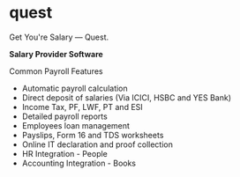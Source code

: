 # quest
Get You're Salary — Quest. 

**Salary Provider Software**

Common Payroll Features

* Automatic payroll calculation
* Direct deposit of salaries
(Via ICICI, HSBC and YES Bank)
* Income Tax, PF, LWF, PT and ESI
* Detailed payroll reports
* Employees loan management
* Payslips, Form 16 and TDS worksheets
* Online IT declaration and proof collection
* HR Integration - People
* Accounting Integration - Books
